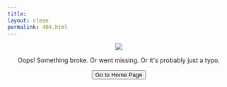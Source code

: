 ```yaml
---
title: 
layout: clean
permalink: 404.html
---
```


<p align="center">
  <img src="{{ 'C:\Users\emily\OneDrive\Pictures\oops-sign-18087812' | https://www.dreamstime.com/stock-photography-oops-sign-image18087812 }}"/>
</p>

<p align="center">Oops! Something broke. Or went missing. Or it's probably just a typo.</p>

<p align="center">
<a href="https://emilystrickland2.github.io/Historian/"><button class="simplebutton">Go to Home Page</button></a> 
</p>

